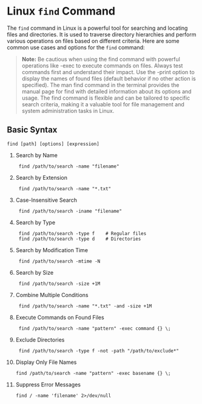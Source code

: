 # Linux `find` Command

The `find` command in Linux is a powerful tool for searching and locating files and directories. It is used to traverse directory hierarchies and perform various operations on files based on different criteria. Here are some common use cases and options for the `find` command:

> **Note:**
> Be cautious when using the find command with powerful operations like -exec to execute commands on files. Always test commands first and understand their impact.
Use the -print option to display the names of found files (default behavior if no other action is specified).
The man find command in the terminal provides the manual page for find with detailed information about its options and usage.
The find command is flexible and can be tailored to specific search criteria, making it a valuable tool for file management and system administration tasks in Linux.

## Basic Syntax

    find [path] [options] [expression]

1. Search by Name

        find /path/to/search -name "filename"

2. Search by Extension

        find /path/to/search -name "*.txt"

3. Case-Insensitive Search

        find /path/to/search -iname "filename"

4. Search by Type

        find /path/to/search -type f    # Regular files
        find /path/to/search -type d    # Directories

5. Search by Modification Time

        find /path/to/search -mtime -N

6. Search by Size

        find /path/to/search -size +1M

7. Combine Multiple Conditions

        find /path/to/search -name "*.txt" -and -size +1M

8. Execute Commands on Found Files

        find /path/to/search -name "pattern" -exec command {} \;

9. Exclude Directories

        find /path/to/search -type f -not -path "/path/to/exclude*"

10. Display Only File Names

        find /path/to/search -name "pattern" -exec basename {} \;

11. Suppress Error Messages

        find / -name 'filename' 2>/dev/null